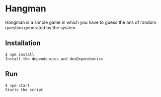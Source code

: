 # Hangman

Hangman is a simple game in which you have to guess the ans of random question generated by the  system.

## Installation

```SH
$ npm install
Install the dependencies and devDependencies
```

## Run

```SH
$ npm start
Starts the script
```
